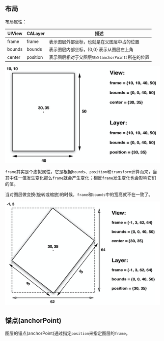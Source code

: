 
## 布局

布局属性：

| UIView| CALayer|描述|
| --- | --- | --- |
|frame|frame|表示图层外部坐标，也就是在父图层中占的位置|
|bounds|bounds| 表示图层内部坐标，{0,0} 表示从图层左上角|
|center|position|表示图层相对于父图层`锚点(anchorPoint)`所在的位置|

<img src="/assets/images/coreAnimation/09.png"/>

`frame`其实是个虚拟属性，它是根据`bounds`、`position`和`transform`计算而来，当其中任一值发生变化那么`frame`就会产生变化；相反`frame`发生变化也会影响它们的值。

当对图层做变换(旋转或缩放)的时候，`frame`和`bounds`中的宽高就不在一致了。

<img src="/assets/images/coreAnimation/10.png"/>

## 锚点(anchorPoint)

图层的锚点(anchorPoint)通过指定`position`来指定图层的`frame`。

